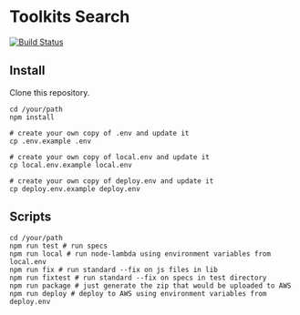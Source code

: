# Toolkits Search

[![Build Status](https://travis-ci.org/InternationalTradeAdministration/toolkit-data-etl.svg?branch=master)](https://travis-ci.org/InternationalTradeAdministration/toolkit-data-etl)

## Install

Clone this repository.

```
cd /your/path
npm install

# create your own copy of .env and update it
cp .env.example .env

# create your own copy of local.env and update it
cp local.env.example local.env

# create your own copy of deploy.env and update it
cp deploy.env.example deploy.env

```

## Scripts

```
cd /your/path
npm run test # run specs
npm run local # run node-lambda using environment variables from local.env
npm run fix # run standard --fix on js files in lib
npm run fixtest # run standard --fix on specs in test directory
npm run package # just generate the zip that would be uploaded to AWS
npm run deploy # deploy to AWS using environment variables from deploy.env
```

